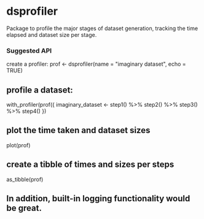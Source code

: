# dsprofiler
Package to profile the major stages of dataset generation, tracking the time elapsed and dataset size per stage.

### Suggested API ###
create a profiler:
prof <- dsprofiler(name = "imaginary dataset", echo = TRUE)

## profile a dataset: ##
with_profiler(prof({
  imaginary_dataset <-
    step1() %>%
    step2() %>%
    step3() %>%
    step4()
})

## plot the time taken and dataset sizes ##
plot(prof)

## create a tibble of times and sizes per steps ##
as_tibble(prof)

## In addition, built-in logging functionality would be great. ##

